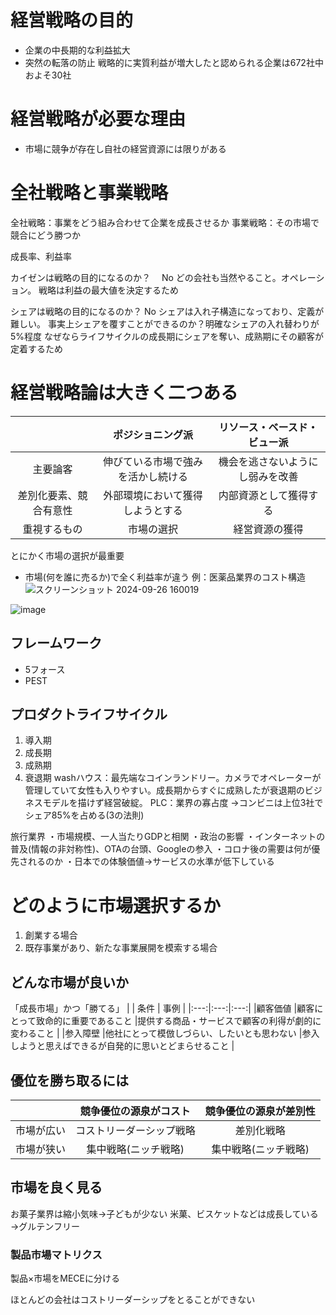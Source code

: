 # 経営戦略の目的
- 企業の中長期的な利益拡大
- 突然の転落の防止
戦略的に実質利益が増大したと認められる企業は672社中およそ30社

# 経営戦略が必要な理由
- 市場に競争が存在し自社の経営資源には限りがある

# 全社戦略と事業戦略
全社戦略：事業をどう組み合わせて企業を成長させるか
事業戦略：その市場で競合にどう勝つか

成長率、利益率

カイゼンは戦略の目的になるのか？　
No
どの会社も当然やること。オペレーション。
戦略は利益の最大値を決定するため

シェアは戦略の目的になるのか？
No
シェアは入れ子構造になっており、定義が難しい。
事実上シェアを覆すことができるのか？明確なシェアの入れ替わりが5%程度
なぜならライフサイクルの成長期にシェアを奪い、成熟期にその顧客が定着するため

# 経営戦略論は大きく二つある
|  | ポジショニング派 | リソース・ベースド・ビュー派 |
|:---:|:---:|:---:|
|主要論客 |伸びている市場で強みを活かし続ける |機会を逃さないようにし弱みを改善 |
|差別化要素、競合有意性 |外部環境において獲得しようとする |内部資源として獲得する |
|重視するもの |市場の選択 |経営資源の獲得 |

とにかく市場の選択が最重要
- 市場(何を誰に売るか)で全く利益率が違う
例：医薬品業界のコスト構造
![スクリーンショット 2024-09-26 160019](https://github.com/user-attachments/assets/856f733e-ac73-4bc4-9ba5-818bdf41ba5d)

![image](https://github.com/user-attachments/assets/91fa1043-359a-4cd8-8949-de43b85a8177)

## フレームワーク
- 5フォース
- PEST

 ## プロダクトライフサイクル
 1. 導入期
 2. 成長期
 3. 成熟期
 4. 衰退期
washハウス：最先端なコインランドリー。カメラでオペレーターが管理していて女性も入りやすい。成長期からすぐに成熟したが衰退期のビジネスモデルを描けず経営破綻。
PLC：業界の寡占度
→コンビニは上位3社でシェア85%を占める(3の法則)

旅行業界
・市場規模、一人当たりGDPと相関
・政治の影響
・インターネットの普及(情報の非対称性)、OTAの台頭、Googleの参入
・コロナ後の需要は何が優先されるのか
・日本での体験価値→サービスの水準が低下している

# どのように市場選択するか
1. 創業する場合
2. 既存事業があり、新たな事業展開を模索する場合

## どんな市場が良いか
「成長市場」かつ「勝てる」
|  | 条件 | 事例 |
|:---:|:---:|:---:|
|顧客価値 |顧客にとって致命的に重要であること |提供する商品・サービスで顧客の利得が劇的に変わること |
|参入障壁 |他社にとって模倣しづらい、したいとも思わない |参入しようと思えばできるが自発的に思いとどまらせること |

## 優位を勝ち取るには
|  | 競争優位の源泉がコスト | 競争優位の源泉が差別性 |
|:---:|:---:|:---:|
|市場が広い |コストリーダーシップ戦略 |差別化戦略 |
|市場が狭い |集中戦略(ニッチ戦略)|集中戦略(ニッチ戦略)|

## 市場を良く見る
お菓子業界は縮小気味→子どもが少ない
米菓、ビスケットなどは成長している→グルテンフリー
### 製品市場マトリクス
製品×市場をMECEに分ける

ほとんどの会社はコストリーダーシップをとることができない
